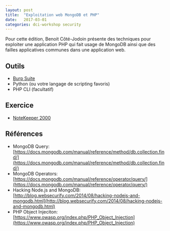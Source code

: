 ```yaml
---
layout: post
title:  "Exploitation web MongoDB et PHP"
date:   2017-03-01
categories: dci-workshop security
---
```


Pour cette édition, Benoit Côté-Jodoin présente des techniques pour exploiter une application PHP qui fait usage de MongoDB ainsi que des failles applicatives communes dans une application web.

## Outils
- [Burp Suite](https://portswigger.net/burp/)
- Python (ou votre langage de scripting favoris)
- PHP CLI (facultatif)

## Exercice
- [NoteKeeper 2000](http://notes.workshop.dciets.com/)

## Références
- MongoDB Query: [https://docs.mongodb.com/manual/reference/method/db.collection.find/](https://docs.mongodb.com/manual/reference/method/db.collection.find/)
- MongoDB Operators: [https://docs.mongodb.com/manual/reference/operator/query/](https://docs.mongodb.com/manual/reference/operator/query/)
- Hacking Node.js and MongoDB: [http://blog.websecurify.com/2014/08/hacking-nodejs-and-mongodb.html](http://blog.websecurify.com/2014/08/hacking-nodejs-and-mongodb.html)
- PHP Object Injeciton: [https://www.owasp.org/index.php/PHP_Object_Injection](https://www.owasp.org/index.php/PHP_Object_Injection)
